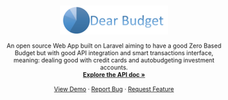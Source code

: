 <!-- PROJECT LOGO -->
<br />
<p align="center">
  <a href="https://github.com/rafacla/dear-budget">
    <img src="public/assets/full-logo.png" alt="Logo" style="max-width:50%;">
  </a>

  <p align="center">
    An open source Web App built on Laravel aiming to have a good Zero Based Budget but with good API integration and smart transactions interface, meaning: dealing good with credit cards and autobudgeting investment accounts.
    <br />
    <a href="http://www.dearbudget.com/api/documentation"><strong>Explore the API doc »</strong></a>
    <br />
    <br />
    <a href="http://www.dearbudget.com">View Demo</a>
    ·
    <a href="https://github.com/rafacla/dear-budget/issues">Report Bug</a>
    ·
    <a href="https://github.com/rafacla/dear-budget/issues">Request Feature</a>
  </p>
</p>
